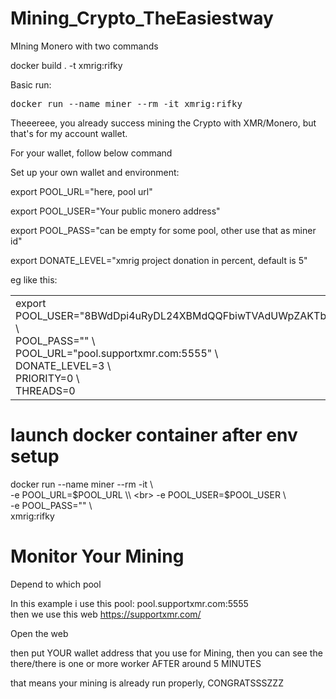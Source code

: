 # Mining_Crypto_TheEasiestway
MIning Monero with two commands

docker build . -t xmrig:rifky

Basic run:

<kbd>
 docker run --name miner --rm -it xmrig:rifky 
</kbd>



Theeereee, you already success mining the Crypto with XMR/Monero,
but that's for my account wallet.

For your wallet, follow below command

 Set up your own wallet and environment:

export POOL_URL="here, pool url"

export POOL_USER="Your public monero address"

export POOL_PASS="can be empty for some pool, other use that as miner id"

export DONATE_LEVEL="xmrig project donation in percent, default is 5"

eg like this:

<table>
 <tr><td>
export POOL_USER="8BWdDpi4uRyDL24XBMdQQFbiwTVAdUWpZAKTbHnqPUxoiL8je9hg1NDAow1BpVF5FsP6fFX847aQiQbGUhCZ32skDsH1Eu7" \ <br>
    POOL_PASS="" \ <br>
    POOL_URL="pool.supportxmr.com:5555" \ <br>
    DONATE_LEVEL=3 \ <br>
    PRIORITY=0 \ <br>
    THREADS=0
  </td></tr></table>


# launch docker container after env setup
docker run --name miner --rm -it \\ <br>
-e POOL_URL=$POOL_URL \\ <br>
-e POOL_USER=$POOL_USER \\ <br>
-e POOL_PASS="" \\ <br>
xmrig:rifky

# Monitor Your Mining

Depend to which pool

In this example i use this pool: pool.supportxmr.com:5555 <br>
then we use this web  https://supportxmr.com/

Open the web

then put YOUR wallet address that you use for Mining, then you can see the  there/there is one or more worker AFTER around 5 MINUTES

that means your mining is already run properly, CONGRATSSSZZZ

